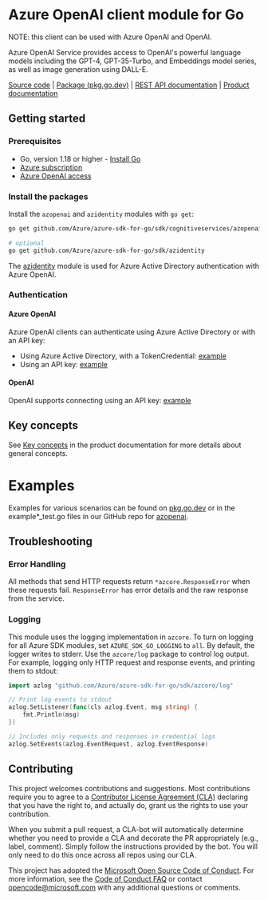 # Azure OpenAI client module for Go

NOTE: this client can be used with Azure OpenAI and OpenAI.

Azure OpenAI Service provides access to OpenAI's powerful language models including the GPT-4, GPT-35-Turbo, and Embeddings model series, as well as image generation using DALL-E.

[Source code][azopenai_repo] | [Package (pkg.go.dev)][azopenai_pkg_go] | [REST API documentation][openai_rest_docs] | [Product documentation][openai_docs]

## Getting started

### Prerequisites

* Go, version 1.18 or higher - [Install Go](https://go.dev/doc/install)
* [Azure subscription][azure_sub]
* [Azure OpenAI access][azure_openai_access]

### Install the packages

Install the `azopenai` and `azidentity` modules with `go get`:

```bash
go get github.com/Azure/azure-sdk-for-go/sdk/cognitiveservices/azopenai

# optional
go get github.com/Azure/azure-sdk-for-go/sdk/azidentity
```

The [azidentity][azure_identity] module is used for Azure Active Directory authentication with Azure OpenAI.

### Authentication

#### Azure OpenAI

Azure OpenAI clients can authenticate using Azure Active Directory or with an API key:

* Using Azure Active Directory, with a TokenCredential: [example](https://pkg.go.dev/github.com/Azure/azure-sdk-for-go/sdk/cognitiveservices/azopenai#example-NewClient)
* Using an API key: [example](https://pkg.go.dev/github.com/Azure/azure-sdk-for-go/sdk/cognitiveservices/azopenai#example-NewClientWithKeyCredential)

#### OpenAI

OpenAI supports connecting using an API key: [example](https://pkg.go.dev/github.com/Azure/azure-sdk-for-go/sdk/cognitiveservices/azopenai#example-NewClientForOpenAI)

## Key concepts

See [Key concepts][openai_key_concepts] in the product documentation for more details about general concepts.

# Examples

Examples for various scenarios can be found on [pkg.go.dev](https://pkg.go.dev/github.com/Azure/azure-sdk-for-go/sdk/cognitiveservices/azopenai#pkg-examples) or in the example*_test.go files in our GitHub repo for [azopenai](https://github.com/Azure/azure-sdk-for-go/blob/main/sdk/cognitiveservices/azopenai).

## Troubleshooting

### Error Handling

All methods that send HTTP requests return `*azcore.ResponseError` when these requests fail. `ResponseError` has error details and the raw response from the service.

### Logging

This module uses the logging implementation in `azcore`. To turn on logging for all Azure SDK modules, set `AZURE_SDK_GO_LOGGING` to `all`. By default, the logger writes to stderr. Use the `azcore/log` package to control log output. For example, logging only HTTP request and response events, and printing them to stdout:

```go
import azlog "github.com/Azure/azure-sdk-for-go/sdk/azcore/log"

// Print log events to stdout
azlog.SetListener(func(cls azlog.Event, msg string) {
	fmt.Println(msg)
})

// Includes only requests and responses in credential logs
azlog.SetEvents(azlog.EventRequest, azlog.EventResponse)
```

## Contributing

This project welcomes contributions and suggestions. Most contributions require you to agree to a [Contributor License Agreement (CLA)][cla] declaring that you have the right to, and actually do, grant us the rights to use your contribution.

When you submit a pull request, a CLA-bot will automatically determine whether you need to provide a CLA and decorate
the PR appropriately (e.g., label, comment). Simply follow the instructions provided by the bot. You will only need to
do this once across all repos using our CLA.

This project has adopted the [Microsoft Open Source Code of Conduct][coc]. For more information, see
the [Code of Conduct FAQ][coc_faq] or contact [opencode@microsoft.com][coc_contact] with any additional questions or
comments.

<!-- LINKS -->
[azure_openai_access]: https://learn.microsoft.com/azure/cognitive-services/openai/overview#how-do-i-get-access-to-azure-openai
[azopenai_repo]: https://github.com/Azure/azure-sdk-for-go/tree/main/sdk/cognitiveservices/azopenai
[azopenai_pkg_go]: https://pkg.go.dev/github.com/Azure/azure-sdk-for-go/sdk/cognitiveservices/azopenai
[azure_identity]: https://pkg.go.dev/github.com/Azure/azure-sdk-for-go/sdk/azidentity
[azure_sub]: https://azure.microsoft.com/free/
[openai_docs]: https://learn.microsoft.com/azure/cognitive-services/openai
[openai_key_concepts]: https://learn.microsoft.com/azure/cognitive-services/openai/overview#key-concepts
[openai_rest_docs]: https://learn.microsoft.com/azure/cognitive-services/openai/reference
[cla]: https://cla.microsoft.com
[coc]: https://opensource.microsoft.com/codeofconduct/
[coc_faq]: https://opensource.microsoft.com/codeofconduct/faq/
[coc_contact]: mailto:opencode@microsoft.com
[azure_openai_quickstart]: https://learn.microsoft.com/azure/cognitive-services/openai/quickstart